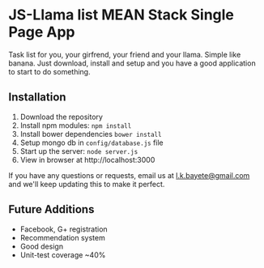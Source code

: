 # JS-Llama list MEAN Stack Single Page App

Task list for you, your girfrend, your friend and your llama. Simple like banana. Just download, install and setup and you have a good application to start to do something.

## Installation
1. Download the repository
2. Install npm modules: `npm install`
3. Install bower dependencies `bower install`
4. Setup mongo db in `config/database.js` file
5. Start up the server: `node server.js`
6. View in browser at http://localhost:3000

If you have any questions or requests, email us at [l.k.bayete@gmail.com](mailto:l.k.bayete@gmail.com) and we'll keep updating this to make it perfect.

## Future Additions
- Facebook, G+ registration
- Recommendation system
- Good design
- Unit-test coverage ~40%
